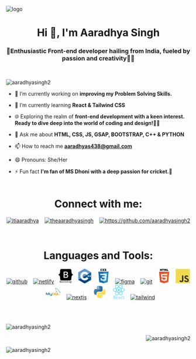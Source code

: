 ![logo](https://camo.githubusercontent.com/48ec00ed4c84e771db4a1db90b56352923a8d644452a32b434d68e97006c9337/68747470733a2f2f63686b736b696c6c732e636f6d2f77702d636f6e74656e742f75706c6f6164732f323032302f30342f504e432d416e696d617465642d42616e6e6572732e676966)
<h1 align="center">Hi 👋, I'm Aaradhya Singh</h1>
<h3 align="center">🚀Enthusiastic Front-end developer hailing from India, fueled by passion and creativity👩‍💻</h3>
&nbsp;&nbsp;&nbsp;
<p align="left"> <img src="https://komarev.com/ghpvc/?username=aaradhyasingh2&label=Profile%20views&color=0e75b6&style=flat" alt="aaradhyasingh2" width="200"/> </p>

- 🔭 I’m currently working on **improving my Problem Solving Skills.**

- 🌱 I’m currently learning **React & Tailwind CSS**

- 🌐 Exploring the realm of **front-end development with a keen interest. Ready to dive deep into the world of coding and design!👨‍💻**


- 💬 Ask me about **HTML, CSS, JS, GSAP, BOOTSTRAP, C++ & PYTHON**

- 📫 How to reach me **aaradhyas438@gmail.com**
  
- 😄 Pronouns: She/Her

- ⚡ Fun fact **I'm fan of MS Dhoni with a deep passion for cricket.🏏**
<br/><br/>
<h1 align="center">Connect with me:</h1>
<p align="center">
<a href="https://twitter.com/itiaaradhya" target="blank"><img align="center" src="https://raw.githubusercontent.com/rahuldkjain/github-profile-readme-generator/master/src/images/icons/Social/twitter.svg" alt="itiaaradhya" height="30" width="40" /></a>&nbsp;&nbsp;&nbsp;
<a href="https://linkedin.com/in/theaaradhyasingh" target="blank"><img align="center" src="https://raw.githubusercontent.com/rahuldkjain/github-profile-readme-generator/master/src/images/icons/Social/linked-in-alt.svg" alt="theaaradhyasingh" height="30" width="40" /></a>&nbsp;&nbsp;&nbsp;
<a href="https://github.com/aaradhyasingh2" target="_blank"><img src="https://camo.githubusercontent.com/bf4b11af389d1e0caf625c40c274ba71464727c43579e48f512112694888eb62/68747470733a2f2f63646e2e6a7364656c6976722e6e65742f6e706d2f73696d706c652d69636f6e7340332e302e312f69636f6e732f6769746875622e737667" alt="https://github.com/aaradhyasingh2" height="30" width="40" align="center"/></a>
</p>
<br/>
<h1 align="center">Languages and Tools:</h1>
<p align="Center"><a href="https://github.org/" target="_blank"><img src="https://camo.githubusercontent.com/e5c09497bb41a032cd455b4e2d345940e3451e2d251e29d44fe7829d793d8c23/68747470733a2f2f696d672e736869656c64732e696f2f62616467652f4769744875622d4639414230303f7374796c653d666f722d7468652d6261646765266c6f676f3d476974487562266c6f676f436f6c6f723d7768697465" alt="github" width="40" height="30"/></a>&nbsp;&nbsp;&nbsp;
<a href="https://netlify.org/" target="_blank"><img src="https://camo.githubusercontent.com/92dde1e7c42c013a5fce4dfeee0843f06710bfd38a610885e33a273c7eca0d22/68747470733a2f2f696d672e736869656c64732e696f2f62616467652f4e65746c6966792d3030433742373f7374796c653d666f722d7468652d6261646765266c6f676f3d6e65746c696679266c6f676f436f6c6f723d7768697465" alt="netlify" width="40" height="30"/></a>&nbsp;&nbsp;&nbsp;<a href="https://getbootstrap.com" target="_blank" rel="noreferrer"><img src="https://raw.githubusercontent.com/devicons/devicon/master/icons/bootstrap/bootstrap-plain-wordmark.svg" alt="bootstrap" width="40" height="40"/></a>&nbsp;&nbsp;&nbsp;<a href="https://www.w3schools.com/cpp/" target="_blank" rel="noreferrer"><img src="https://raw.githubusercontent.com/devicons/devicon/master/icons/cplusplus/cplusplus-original.svg" alt="cplusplus" width="40" height="40"/></a>&nbsp;&nbsp;&nbsp;<a href="https://www.w3schools.com/css/" target="_blank" rel="noreferrer"><img src="https://raw.githubusercontent.com/devicons/devicon/master/icons/css3/css3-original-wordmark.svg" alt="css3" width="40" height="40"/></a>&nbsp;&nbsp;&nbsp;<a href="https://www.figma.com/" target="_blank" rel="noreferrer"><img src="https://www.vectorlogo.zone/logos/figma/figma-icon.svg" alt="figma" width="40" height="40"/></a>&nbsp;&nbsp;&nbsp; <a href="https://git-scm.com/" target="_blank" rel="noreferrer"><img src="https://www.vectorlogo.zone/logos/git-scm/git-scm-icon.svg" alt="git" width="40" height="40"/></a>&nbsp;&nbsp;&nbsp;<a href="https://www.w3.org/html/" target="_blank" rel="noreferrer"><img src="https://raw.githubusercontent.com/devicons/devicon/master/icons/html5/html5-original-wordmark.svg" alt="html5" width="40" height="40"/></a>&nbsp;&nbsp;&nbsp;<a href="https://developer.mozilla.org/en-US/docs/Web/JavaScript" target="_blank" rel="noreferrer"><img src="https://raw.githubusercontent.com/devicons/devicon/master/icons/javascript/javascript-original.svg" alt="javascript" width="40" height="40"/></a> &nbsp;&nbsp;&nbsp;<a href="https://www.mysql.com/" target="_blank" rel="noreferrer"><img src="https://raw.githubusercontent.com/devicons/devicon/master/icons/mysql/mysql-original-wordmark.svg" alt="mysql" width="40" height="40"/></a> &nbsp;&nbsp;&nbsp;<a href="https://nextjs.org/" target="_blank" rel="noreferrer"><img src="https://cdn.worldvectorlogo.com/logos/nextjs-2.svg" alt="nextjs" width="40" height="40"/></a> &nbsp;&nbsp;&nbsp;<a href="https://www.python.org" target="_blank" rel="noreferrer"><img src="https://raw.githubusercontent.com/devicons/devicon/master/icons/python/python-original.svg" alt="python" width="40" height="40"/></a>&nbsp;&nbsp;&nbsp;<a href="https://reactjs.org/" target="_blank" rel="noreferrer"><img src="https://raw.githubusercontent.com/devicons/devicon/master/icons/react/react-original-wordmark.svg" alt="react" width="40" height="40"/></a>&nbsp;&nbsp;&nbsp;<a href="https://tailwindcss.com/" target="_blank" rel="noreferrer"><img src="https://www.vectorlogo.zone/logos/tailwindcss/tailwindcss-icon.svg" alt="tailwind" width="40" height="40"/></a></p>
<br/><br/>
<p><img align="center" src="https://github-readme-stats.vercel.app/api/top-langs?username=aaradhyasingh2&show_icons=true&locale=en&layout=compact" alt="aaradhyasingh2" /></p>

<p>&nbsp;<img align="right" src="https://github-readme-stats.vercel.app/api?username=aaradhyasingh2&show_icons=true&locale=en" alt="aaradhyasingh2" /></p>

<p><img align="center" src="https://github-readme-streak-stats.herokuapp.com/?user=aaradhyasingh2&" alt="aaradhyasingh2" /></p>
